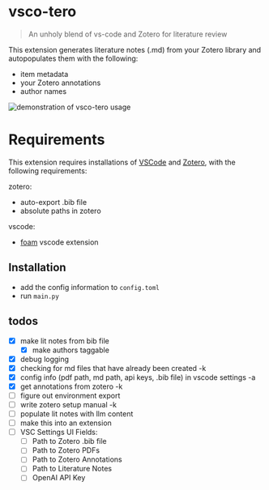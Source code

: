 # vsco-tero

> An unholy blend of vs-code and Zotero for literature review

This extension generates literature notes (.md) from your Zotero library and autopopulates them with the following:

- item metadata
- your Zotero annotations
- author names

![demonstration of vsco-tero usage](demo.gif)

# Requirements

This extension requires installations of [VSCode](https://code.visualstudio.com/) and [Zotero](https://www.zotero.org/), with the following requirements:

zotero:
- auto-export .bib file
- absolute paths in zotero

vscode:
- [foam](https://github.com/foambubble/foam) vscode extension

## Installation 

- add the config information to `config.toml`
- run `main.py`

## todos

- [X] make lit notes from bib file
  - [X] make authors taggable
- [X] debug logging
- [X] checking for md files that have already been created -k
- [X] config info (pdf path, md path, api keys, .bib file) in vscode settings -a
- [X] get annotations from zotero -k
- [ ] figure out environment export
- [ ] write zotero setup manual -k
- [ ] populate lit notes with llm content
- [ ] make this into an extension
- [ ] VSC Settings UI Fields:
  - [ ] Path to Zotero .bib file
  - [ ] Path to Zotero PDFs
  - [ ] Path to Zotero Annotations
  - [ ] Path to Literature Notes
  - [ ] OpenAI API Key